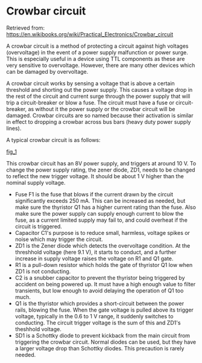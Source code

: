 # Crowbar circuit

Retrieved from: https://en.wikibooks.org/wiki/Practical_Electronics/Crowbar_circuit

A crowbar circuit is a method of protecting a circuit against high voltages
(overvoltage) in the event of a power supply malfunction or power surge.
This is especially useful in a device using TTL components as these are very
sensitive to overvoltage.
However, there are many other devices which can be damaged by overvoltage.

A crowbar circuit works by sensing a voltage that is above a certain threshold
and shorting out the power supply.
This causes a voltage drop in the rest of the circuit and current surge
through the power supply that will trip a circuit-breaker or blow a fuse.
The circuit must have a fuse or circuit-breaker, as without it the power
supply or the crowbar circuit will be damaged.
Crowbar circuits are so named because their activation is similar in effect
to dropping a crowbar across bus bars (heavy duty power supply lines).

A typical crowbar circuit is as follows:

[fig_1](crowbar.png)

This crowbar circuit has an 8V power supply, and triggers at around 10 V.
To change the power supply rating, the zener diode, ZD1, needs to be
changed to reflect the new trigger voltage.
It should be about 1 V higher than the nominal supply voltage.

- Fuse F1 is the fuse that blows if the current drawn by the circuit
  significantly exceeds 250 mA.
  This can be increased as needed, but make sure the thyristor Q1 has a
  higher current rating than the fuse.
  Also make sure the power supply can supply enough current to blow the
  fuse, as a current limited supply may fail to, and could overheat if
  the circuit is triggered.
- Capacitor C1's purpose is to reduce small, harmless, voltage spikes or
  noise which may trigger the circuit.
- ZD1 is the Zener diode which detects the overvoltage condition.
  At the threshhold voltage (here 9.1 V), it starts to conduct, and a
  further increase in supply voltage raises the voltage on R1 and Q1 gate.
- R1 is a pull-down resistor which holds the gate of thyristor Q1 low when
  ZD1 is not conducting.
- C2 is a snubber capacitor to prevent the thyristor being triggered by
  accident on being powered up.
  It must have a high enough value to filter transients, but low enough
  to avoid delaying the operation of Q1 too much.
- Q1 is the thyristor which provides a short-circuit between the power
  rails, blowing the fuse.
  When the gate voltage is pulled above its trigger voltage, typically in
  the 0.6 to 1 V range, it suddenly switches to conducting.
  The circuit trigger voltage is the sum of this and ZD1's theshhold
  voltage.
- SD1 is a Schottky diode to prevent kickback from the main circuit from
  triggering the crowbar circuit.
  Normal diodes can be used, but they have a larger voltage drop than
  Schottky diodes.
  This precaution is rarely needed.
